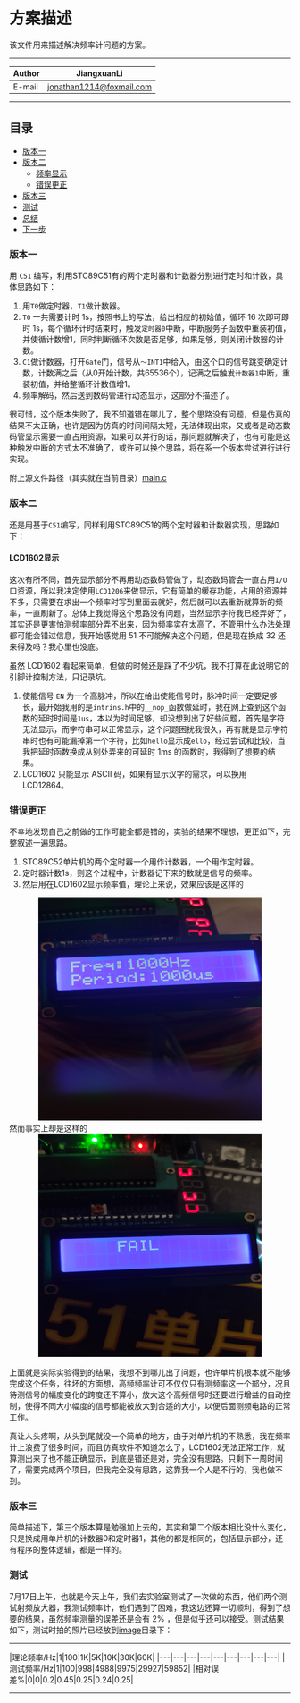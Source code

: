 方案描述
====
该文件用来描述解决频率计问题的方案。

*****

|Author|JiangxuanLi|
|---|---|
|E-mail|jonathan1214@foxmail.com|

*****

## 目录

* [版本一](#版本一)
* [版本二](#版本二)
  * [频率显示](#LCD1602显示)
  * [错误更正](#错误更正)
* [版本三](#版本三)
* [测试](#测试)
* [总结](#总结)
* [下一步](#下一步)

### 版本一

用 `C51` 编写，利用STC89C51有的两个定时器和计数器分别进行定时和计数，具体思路如下：

1. 用`T0`做定时器，`T1`做计数器。
2. `T0` 一共需要计时 1s，按照书上的写法，给出相应的初始值，循环 16 次即可即时 1s，每个循环计时结束时，触发`定时器0`中断，中断服务子函数中重装初值，并使循计数增1，同时判断循环次数是否足够，如果足够，则关闭计数器的计数。
3. `C1`做计数器，打开`Gate`门，信号从`～INT1`中给入，由这个口的信号跳变确定计数，计数满之后（从0开始计数，共65536个），记满之后触发`计数器1`中断，重装初值，并给整循环计数值增1。
4. 频率解码，然后送到数码管进行动态显示，这部分不描述了。

很可惜，这个版本失败了，我不知道错在哪儿了，整个思路没有问题，但是仿真的结果不太正确，也许是因为仿真的时间间隔太短，无法体现出来，又或者是动态数码管显示需要一直占用资源，如果可以并行的话，那问题就解决了，也有可能是这种触发中断的方式太不准确了，或许可以换个思路，将在系一个版本尝试进行进行实现。

附上源文件路径（其实就在当前目录）[main.c](./main.c)

### 版本二

还是用基于`C51`编写，同样利用STC89C51的两个定时器和计数器实现，思路如下：

#### LCD1602显示

这次有所不同，首先显示部分不再用动态数码管做了，动态数码管会一直占用`I/O`口资源，所以我决定使用`LCD1206`来做显示，它有简单的缓存功能，占用的资源并不多，只需要在求出一个频率时写到里面去就好，然后就可以去重新就算新的频率，一直刷新了。总体上我觉得这个思路没有问题，当然显示字符我已经弄好了，其实还是更害怕测频率部分弄不出来，因为频率实在太高了，不管用什么办法处理都可能会错过信息，我开始感觉用 51 不可能解决这个问题，但是现在换成 32 还来得及吗？我心里也没底。

虽然 LCD1602 看起来简单，但做的时候还是踩了不少坑，我不打算在此说明它的引脚计控制方法，只记录坑。

1. 使能信号 `EN` 为一个高脉冲，所以在给出使能信号时，脉冲时间一定要足够长，最开始我用的是`intrins.h`中的`__nop_`函数做延时，我在网上查到这个函数的延时时间是`1us`，本以为时间足够，却没想到出了好些问题，首先是字符无法显示，而字符串可以正常显示，这个问题困扰我很久，再有就是显示字符串时也有可能漏掉第一个字符，比如`hello`显示成`ello`，经过尝试和比较，当我把延时函数换成从别处弄来的可延时 1ms 的函数时，我得到了想要的结果。
2. LCD1602 只能显示 ASCII 码，如果有显示汉字的需求，可以换用 LCD12864。

### 错误更正

不幸地发现自己之前做的工作可能全都是错的，实验的结果不理想，更正如下，完整叙述一遍思路。

1. STC89C52单片机的两个定时器一个用作计数器，一个用作定时器。
2. 定时器计数1s，则这个过程中，计数器记下来的数就是信号的频率。
3. 然后用在LCD1602显示频率值，理论上来说，效果应该是这样的

<div align="center"><img width="400" height="400" alt="理想中频率计显示" src="../../../images/frequency_meter_ideal.jpg"/></div>
然而事实上却是这样的
<div align="center"><img width="400" height="400" alt="事实" src="../../../images/frequency_meter_fail.jpg"/></div>

上面就是实际实验得到的结果，我想不到哪儿出了问题，也许单片机根本就不能够完成这个任务，往坏的方面想，高频频率计可不仅仅只有测频率这一个部分，况且待测信号的幅度变化的跨度还不算小，放大这个高频信号时还要进行增益的自动控制，使得不同大小幅度的信号都能被放大到合适的大小，以便后面测频电路的正常工作。

真让人头疼啊，从头到尾就没一个简单的地方，由于对单片机的不熟悉，我在频率计上浪费了很多时间，而且仿真软件不知道怎么了，LCD1602无法正常工作，就算测出来了也不能正确显示，到底是错还是对，完全没有思路。只剩下一周时间了，需要完成两个项目，但我完全没有思路，这靠我一个人是不行的，我也做不到。

### 版本三

简单描述下，第三个版本算是勉强加上去的，其实和第二个版本相比没什么变化，只是换成用单片机的计数器0和定时器1，其他的都是相同的，包括显示部分，还有程序的整体逻辑，都是一样的。

### 测试

7月17日上午，也就是今天上午，我们去实验室测试了一次做的东西，他们两个测试射频放大器，我测试频率计，他们遇到了困难，我这边还算一切顺利，得到了想要的结果，虽然频率测量的误差还是会有 2% ，但是似乎还可以接受。测试结果如下，测试时拍的照片已经放到[image](../../../images/)目录下：

****

|理论频率/Hz|1|100|1K|5K|10K|30K|60K|
|---|---|---|---|---|---|---|---|---|
|测试频率/Hz|1|100|998|4988|9975|29927|59852|
|相对误差%|0|0|0.2|0.45|0.25|0.24|0.25|

****

